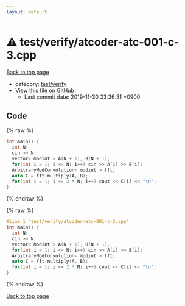 ```yaml
---
layout: default
---
```


<!-- mathjax config similar to math.stackexchange -->
<script type="text/javascript" async
  src="https://cdnjs.cloudflare.com/ajax/libs/mathjax/2.7.5/MathJax.js?config=TeX-MML-AM_CHTML">
</script>
<script type="text/x-mathjax-config">
  MathJax.Hub.Config({
    TeX: { equationNumbers: { autoNumber: "AMS" }},
    tex2jax: {
      inlineMath: [ ['$','$'] ],
      processEscapes: true
    },
    "HTML-CSS": { matchFontHeight: false },
    displayAlign: "left",
    displayIndent: "2em"
  });
</script>

<script type="text/javascript" src="https://cdnjs.cloudflare.com/ajax/libs/jquery/3.4.1/jquery.min.js"></script>
<script src="https://cdn.jsdelivr.net/npm/jquery-balloon-js@1.1.2/jquery.balloon.min.js" integrity="sha256-ZEYs9VrgAeNuPvs15E39OsyOJaIkXEEt10fzxJ20+2I=" crossorigin="anonymous"></script>
<script type="text/javascript" src="../../../assets/js/copy-button.js"></script>
<link rel="stylesheet" href="../../../assets/css/copy-button.css" />


# :warning: test/verify/atcoder-atc-001-c-3.cpp

<a href="../../../index.html">Back to top page</a>

* category: <a href="../../../index.html#5a4423c79a88aeb6104a40a645f9430c">test/verify</a>
* <a href="{{ site.github.repository_url }}/blob/master/test/verify/atcoder-atc-001-c-3.cpp">View this file on GitHub</a>
    - Last commit date: 2019-11-30 23:36:31 +0900




## Code

<a id="unbundled"></a>
{% raw %}
```cpp
int main() {
  int N;
  cin >> N;
  vector< modint > A(N + 1), B(N + 1);
  for(int i = 1; i <= N; i++) cin >> A[i] >> B[i];
  ArbitraryModConvolution< modint > fft;
  auto C = fft.multiply(A, B);
  for(int i = 1; i <= 2 * N; i++) cout << C[i] << "\n";
}

```
{% endraw %}

<a id="bundled"></a>
{% raw %}
```cpp
#line 1 "test/verify/atcoder-atc-001-c-3.cpp"
int main() {
  int N;
  cin >> N;
  vector< modint > A(N + 1), B(N + 1);
  for(int i = 1; i <= N; i++) cin >> A[i] >> B[i];
  ArbitraryModConvolution< modint > fft;
  auto C = fft.multiply(A, B);
  for(int i = 1; i <= 2 * N; i++) cout << C[i] << "\n";
}

```
{% endraw %}

<a href="../../../index.html">Back to top page</a>

